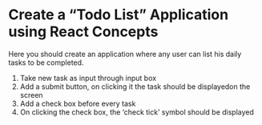 # Create a “Todo List” Application using React Concepts

Here you should create an application where any user can list his daily tasks to be completed.

1. Take new task as input through input box 
2. Add a submit button, on clicking it the task should be displayedon the screen
3. Add a check box before every task
4. On clicking the check box, the ‘check tick’ symbol should be displayed
